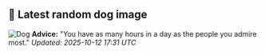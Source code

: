 ## 🐶 Latest random dog image
![Dog](https://images.dog.ceo/breeds/poodle-standard/n02113799_4499.jpg)
**Advice:** "You have as many hours in a day as the people you admire most."
*Updated: 2025-10-12 17:31 UTC*
